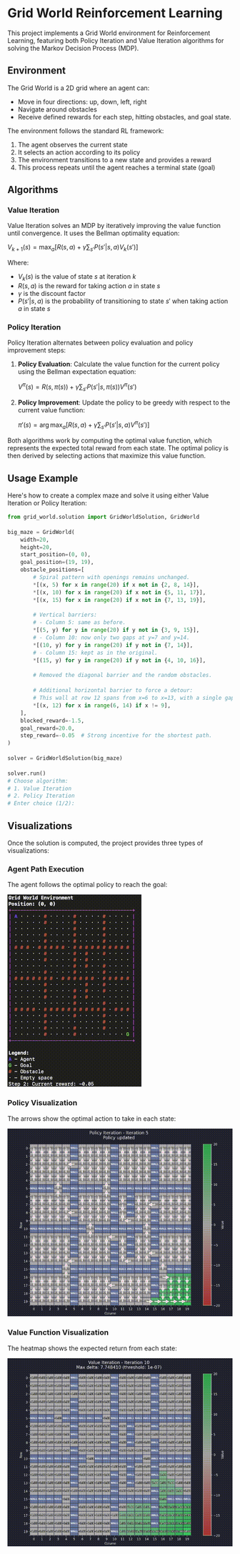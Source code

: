 # Grid World Reinforcement Learning

This project implements a Grid World environment for Reinforcement Learning, featuring both Policy Iteration and Value Iteration algorithms for solving the Markov Decision Process (MDP).

## Environment

The Grid World is a 2D grid where an agent can:

- Move in four directions: up, down, left, right
- Navigate around obstacles
- Receive defined rewards for each step, hitting obstacles, and goal state.

The environment follows the standard RL framework:

1. The agent observes the current state
2. It selects an action according to its policy
3. The environment transitions to a new state and provides a reward
4. This process repeats until the agent reaches a terminal state (goal)

## Algorithms

### Value Iteration

Value Iteration solves an MDP by iteratively improving the value function until convergence. It uses the Bellman optimality equation:

$V_{k+1}(s) = \max_a [R(s, a) + \gamma \sum_{s'} P(s'|s,a) V_k(s')]$

Where:

- $V_k(s)$ is the value of state $s$ at iteration $k$
- $R(s, a)$ is the reward for taking action $a$ in state $s$
- $\gamma$ is the discount factor
- $P(s'|s,a)$ is the probability of transitioning to state $s'$ when taking action $a$ in state $s$

### Policy Iteration

Policy Iteration alternates between policy evaluation and policy improvement steps:

1. **Policy Evaluation**: Calculate the value function for the current policy using the Bellman expectation equation:

   $V^\pi(s) = R(s, \pi(s)) + \gamma \sum_{s'} P(s'|s,\pi(s)) V^\pi(s')$

2. **Policy Improvement**: Update the policy to be greedy with respect to the current value function:

   $\pi'(s) = \arg\max_a [R(s, a) + \gamma \sum_{s'} P(s'|s,a) V^\pi(s')]$

Both algorithms work by computing the optimal value function, which represents the expected total reward from each state. The optimal policy is then derived by selecting actions that maximize this value function.

## Usage Example

Here's how to create a complex maze and solve it using either Value Iteration or Policy Iteration:

```python
from grid_world.solution import GridWorldSolution, GridWorld

big_maze = GridWorld(
    width=20,
    height=20,
    start_position=(0, 0),
    goal_position=(19, 19),
    obstacle_positions=[
        # Spiral pattern with openings remains unchanged.
        *[(x, 5) for x in range(20) if x not in {2, 8, 14}],
        *[(x, 10) for x in range(20) if x not in {5, 11, 17}],
        *[(x, 15) for x in range(20) if x not in {7, 13, 19}],

        # Vertical barriers:
        # - Column 5: same as before.
        *[(5, y) for y in range(20) if y not in {3, 9, 15}],
        # - Column 10: now only two gaps at y=7 and y=14.
        *[(10, y) for y in range(20) if y not in {7, 14}],
        # - Column 15: kept as in the original.
        *[(15, y) for y in range(20) if y not in {4, 10, 16}],

        # Removed the diagonal barrier and the random obstacles.

        # Additional horizontal barrier to force a detour:
        # This wall at row 12 spans from x=6 to x=13, with a single gap at x=9.
        *[(x, 12) for x in range(6, 14) if x != 9],
    ],
    blocked_reward=-1.5,
    goal_reward=20.0,
    step_reward=-0.05  # Strong incentive for the shortest path.
)

solver = GridWorldSolution(big_maze)

solver.run()
# Choose algorithm:
# 1. Value Iteration
# 2. Policy Iteration
# Enter choice (1/2):
```

## Visualizations

Once the solution is computed, the project provides three types of visualizations:

### Agent Path Execution

The agent follows the optimal policy to reach the goal:

![Agent navigating through the maze following optimal policy, moving from start to goal while avoiding obstacles](assets/walk.gif)

### Policy Visualization

The arrows show the optimal action to take in each state:

![Visualization of the optimal policy with arrows indicating the best action (up/down/left/right) in each grid cell](assets/policy.gif)

### Value Function Visualization

The heatmap shows the expected return from each state:

![Heatmap visualization of the value function, with brighter colors representing higher expected returns and showing how values propagate from the goal](assets/values.gif)
